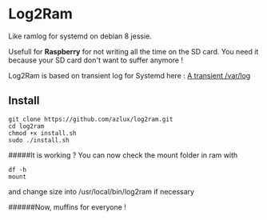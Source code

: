 # Log2Ram
Like ramlog for systemd on debian 8 jessie.

Usefull for **Raspberry** for not writing all the time on the SD card. You need it because your SD card don't want to suffer anymore !

Log2Ram is based on transient log for Systemd here : [A transient /var/log](https://www.debian-administration.org/article/661/A_transient_/var/log)

## Install
```
git clone https://github.com/azlux/log2ram.git
cd log2ram
chmod +x install.sh
sudo ./install.sh
```

#####It is working ?
You can now check the mount folder in ram with
```
df -h
mount
```
and change size into /usr/local/bin/log2ram if necessary

######Now, muffins for everyone !
